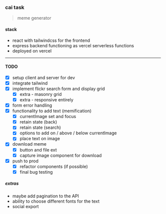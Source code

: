 ### cai task

> meme generator

#### stack

- react with tailwindcss for the frontend
- express backend functioning as vercel serverless functions
- deployed on vercel

---

#### TODO

- [x] setup client and server for dev
- [x] integrate tailwind
- [x] implement flickr search form and display grid
  - [x] extra - masonry grid
  - [x] extra - responsive entirely
- [x] form error handling
- [x] functionality to add text (memification)
  - [x] currentImage set and focus
  - [x] retain state (back)
  - [x] retain state (search)
  - [x] options to add on / above / below currentImage
  - [x] place text on image
- [x] download meme
  - [x] button and file ext
  - [x] capture image component for download
- [x] push to prod
  - [x] refactor components (if possible)
  - [x] final bug testing

##### extras

- maybe add pagination to the API
- ability to choose different fonts for the text
- social export
